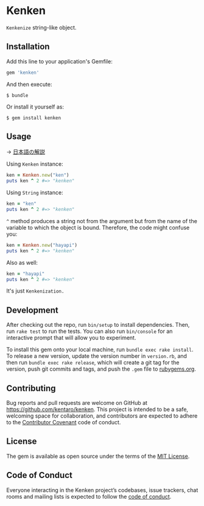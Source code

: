 # Kenken

`Kenkenize` string-like object.

## Installation

Add this line to your application's Gemfile:

```ruby
gem 'kenken'
```

And then execute:

    $ bundle

Or install it yourself as:

    $ gem install kenken

## Usage

→ [日本語の解説](https://qiita.com/kentaro/items/26e22b4b6f3f6925969f)

Using `Kenken` instance:

```ruby
ken = Kenken.new("ken")
puts ken ^ 2 #=> "kenken"
```

Using `String` instance:

```ruby
ken = "ken"
puts ken ^ 2 #=> "kenken"
```

`^` method produces a string not from the argument but from the name of the variable to which the object is bound. Therefore, the code might confuse you:

```ruby
ken = Kenken.new("hayapi")
puts ken ^ 2 #=> "kenken"
```
Also as well:

```ruby
ken = "hayapi"
puts ken ^ 2 #=> "kenken"
```

It's just `Kenkenization.`

## Development

After checking out the repo, run `bin/setup` to install dependencies. Then, run `rake test` to run the tests. You can also run `bin/console` for an interactive prompt that will allow you to experiment.

To install this gem onto your local machine, run `bundle exec rake install`. To release a new version, update the version number in `version.rb`, and then run `bundle exec rake release`, which will create a git tag for the version, push git commits and tags, and push the `.gem` file to [rubygems.org](https://rubygems.org).

## Contributing

Bug reports and pull requests are welcome on GitHub at https://github.com/kentaro/kenken. This project is intended to be a safe, welcoming space for collaboration, and contributors are expected to adhere to the [Contributor Covenant](http://contributor-covenant.org) code of conduct.

## License

The gem is available as open source under the terms of the [MIT License](https://opensource.org/licenses/MIT).

## Code of Conduct

Everyone interacting in the Kenken project’s codebases, issue trackers, chat rooms and mailing lists is expected to follow the [code of conduct](https://github.com/kentaro/kenken/blob/master/CODE_OF_CONDUCT.md).
